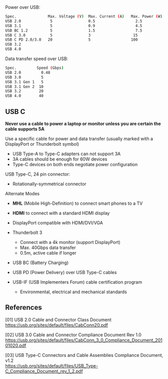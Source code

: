
Power over USB:

```bash
Spec.              Max. Voltage (V)  Max. Current (A)   Max. Power (W)
USB 2.0             5                0.5                  2.5
USB 3.1             5                0.9                  4.5
USB BC 1.2          5                1.5                  7.5
USB C 3.0           5                3                   15
USB C PD 2.0/3.0   20                5                  100
USB 3.2
USB 4.0
```

Data transfer speed over USB:

```bash
Spec.         Speed (Gbps)
USB 2.0         0.48
USB 3.0         5
USB 3.1 Gen 1   5
USB 3.1 Gen 2  10
USB 3.2        20
USB 4.0        40
```

## USB C

**Never use a cable to power a laptop or monitor unless you are certain the
cable supports 5A**

Use a specific cable for power and data transfer (usually marked with a
DisplayPort or Thunderbolt symbol)

- USB Type-A to Type-C adapters can not support 3A
- 3A cables should be enough for 60W devices 
- Type-C devices on both ends negotiate power configuration

USB Type-C, 24 pin connector:

* Rotationally-symmetrical connector

Alternate Modes

* **MHL** (Mobile High-Definition) to connect smart phones to a TV
* **HDMI** to connect with a standard HDMI display
* DisplayPort compatible with HDMI/DVI/VGA
* Thunderbolt 3
  - Connect with a 4k monitor (support DisplayPort)
  - Max. 40Gbps data transfer
  - 0.5m, active cable if longer

* USB BC (Battery Charging)
* USB PD (Power Delivery) over USB Type-C cables
* USB-IF (USB Implementers Forum) cable certification program
  - Environmental, electrical and mechanical standards

## References

[01] USB 2.0 Cable and Connector Class Document  
https://usb.org/sites/default/files/CabConn20.pdf

[02] USB 3.0 Cable and Connector Compliance Document Rev 1.0  
https://usb.org/sites/default/files/CabConn_3_0_Compliance_Document_20101020.pdf

[03] USB Type-C Connectors and Cable Assemblies Compliance Document, v1.2  
https://usb.org/sites/default/files/USB_Type-C_Compliance_Document_rev_1_2.pdf

